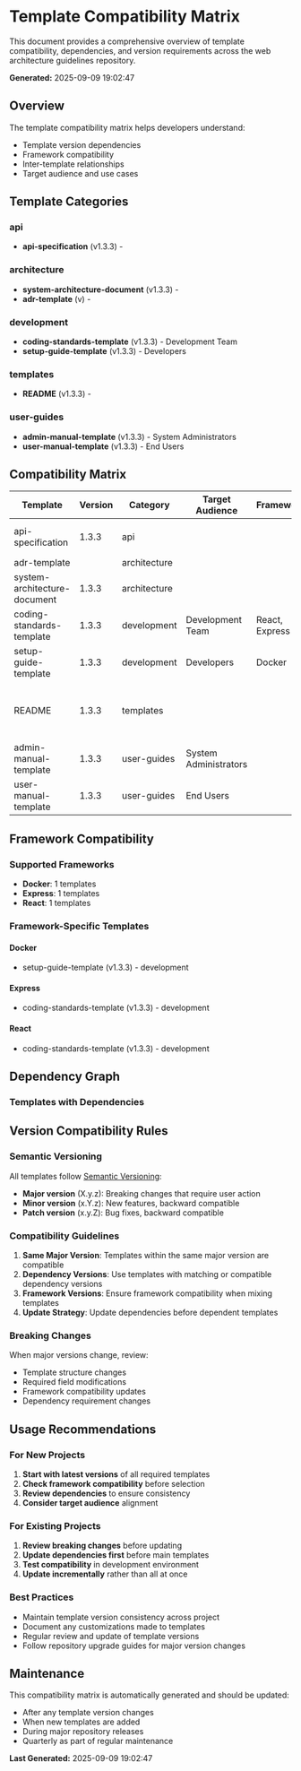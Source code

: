 # Template Compatibility Matrix

This document provides a comprehensive overview of template compatibility, dependencies, and version requirements across the web architecture guidelines repository.

**Generated:** 2025-09-09 19:02:47

## Overview

The template compatibility matrix helps developers understand:

- Template version dependencies
- Framework compatibility
- Inter-template relationships
- Target audience and use cases

## Template Categories

### api

- **api-specification** (v1.3.3) -

### architecture

- **system-architecture-document** (v1.3.3) -
- **adr-template** (v) -

### development

- **coding-standards-template** (v1.3.3) - Development Team  
- **setup-guide-template** (v1.3.3) - Developers  

### templates

- **README** (v1.3.3) -

### user-guides

- **admin-manual-template** (v1.3.3) - System Administrators  
- **user-manual-template** (v1.3.3) - End Users  

## Compatibility Matrix

| Template | Version | Category | Target Audience | Frameworks | Dependencies | Last Updated |
|----------|---------|----------|-----------------|------------|--------------|--------------|
| api-specification | 1.3.3 | api |  |  |  | 2025-09-06 @ 22:12 |
| adr-template |  | architecture |  |  |  |  |
| system-architecture-document | 1.3.3 | architecture |  |  |  | 2025-09-06 @ 22:12 |
| coding-standards-template | 1.3.3 | development | Development Team   | React, Express |  | 2025-09-06 @ 22:12 |
| setup-guide-template | 1.3.3 | development | Developers   | Docker |  | 2025-09-06 @ 22:12 |
| README | 1.3.3 | templates |  |  | architecture/adr-template, docs/decisions/adr-001-database-choice.md | 2025-09-06 @ 22:12 |
| admin-manual-template | 1.3.3 | user-guides | System Administrators   |  |  | 2025-09-06 @ 22:12 |
| user-manual-template | 1.3.3 | user-guides | End Users   |  |  | 2025-09-06 @ 22:12 |

## Framework Compatibility

### Supported Frameworks

- **Docker**: 1 templates
- **Express**: 1 templates
- **React**: 1 templates

### Framework-Specific Templates

#### Docker

- setup-guide-template (v1.3.3) - development

#### Express

- coding-standards-template (v1.3.3) - development

#### React

- coding-standards-template (v1.3.3) - development

## Dependency Graph

### Templates with Dependencies

## Version Compatibility Rules

### Semantic Versioning

All templates follow [Semantic Versioning](https://semver.org/):

- **Major version** (X.y.z): Breaking changes that require user action
- **Minor version** (x.Y.z): New features, backward compatible
- **Patch version** (x.y.Z): Bug fixes, backward compatible

### Compatibility Guidelines

1. **Same Major Version**: Templates within the same major version are compatible
2. **Dependency Versions**: Use templates with matching or compatible dependency versions
3. **Framework Versions**: Ensure framework compatibility when mixing templates
4. **Update Strategy**: Update dependencies before dependent templates

### Breaking Changes

When major versions change, review:

- Template structure changes
- Required field modifications
- Framework compatibility updates
- Dependency requirement changes

## Usage Recommendations

### For New Projects

1. **Start with latest versions** of all required templates
2. **Check framework compatibility** before selection
3. **Review dependencies** to ensure consistency
4. **Consider target audience** alignment

### For Existing Projects

1. **Review breaking changes** before updating
2. **Update dependencies first** before main templates
3. **Test compatibility** in development environment
4. **Update incrementally** rather than all at once

### Best Practices

- Maintain template version consistency across project
- Document any customizations made to templates
- Regular review and update of template versions
- Follow repository upgrade guides for major version changes

## Maintenance

This compatibility matrix is automatically generated and should be updated:

- After any template version changes
- When new templates are added
- During major repository releases
- Quarterly as part of regular maintenance

**Last Generated:** 2025-09-09 19:02:47
